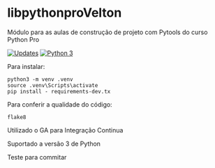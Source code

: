 # libpythonproVelton
Módulo para as aulas de construção de projeto com Pytools do curso Python Pro

[![Updates](https://pyup.io/repos/github/aurohm/libpythonproVelton/shield.svg)](https://pyup.io/repos/github/aurohm/libpythonproVelton/)
[![Python 3](https://pyup.io/repos/github/aurohm/libpythonproVelton/python-3-shield.svg)](https://pyup.io/repos/github/aurohm/libpythonproVelton/)


Para instalar:
````console
python3 -m venv .venv
source .venv\Scripts\activate
pip install - requirements-dev.tx
````
Para conferir a qualidade do código:
```console
flake8
```

Utilizado o GA para Integração Continua

Suportado a versão 3 de Python

Teste para commitar